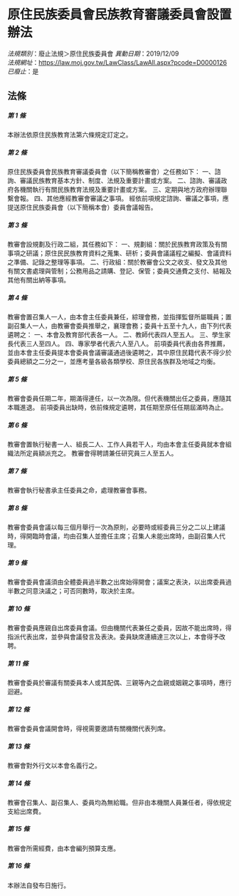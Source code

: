 # 原住民族委員會民族教育審議委員會設置辦法

*法規類別*：廢止法規＞原住民族委員會
*異動日期*：2019/12/09  
*法規網址*：https://law.moj.gov.tw/LawClass/LawAll.aspx?pcode=D0000126
*已廢止*：是


## 法條
##### 第 1 條
本辦法依原住民族教育法第六條規定訂定之。

##### 第 2 條
原住民族委員會民族教育審議委員會（以下簡稱教審會）之任務如下：
一、諮詢、審議民族教育基本方針、制度、法規及重要計畫或方案。
二、諮詢、審議政府各機關執行有關民族教育法規及重要計畫或方案。
三、定期與地方政府辦理聯繫會報。
四、其他應經教審會審議之事項。
經依前項規定諮詢、審議之事項，應提送原住民族委員會（以下簡稱本會）委員會議報告。

##### 第 3 條
教審會設規劃及行政二組，其任務如下：
一、規劃組：關於民族教育政策及有關事項之研議；原住民民族教育資料之蒐集、研析；委員會議議程之編擬、會議資料之準備、記錄之整理等事項。
二、行政組：關於教審會公文之收支、發文及其他有關文書處理與管制；公務用品之請購、登記、保管；委員交通費之支付、結報及其他有關出納等事項。

##### 第 4 條
教審會置召集人一人，由本會主任委員兼任，綜理會務，並指揮監督所屬職員；置副召集人一人，由教審會委員推舉之，襄理會務；委員十五至十九人，由下列代表遴聘之：
一、本會及教育部代表各一人。
二、教師代表四人至五人。
三、學生家長代表三人至四人。
四、專家學者代表六人至八人。
前項委員代表由各界推薦，並由本會主任委員提本會委員會議審議通過後遴聘之，其中原住民籍代表不得少於委員總額之二分之一，並應考量各級各類學校、原住民各族群及地域之均衡。

##### 第 5 條
教審會委員任期二年，期滿得連任，以一次為限。但代表機關出任之委員，應隨其本職進退。
前項委員出缺時，依前條規定遴聘，其任期至原任任期屆滿時為止。

##### 第 6 條
教審會置執行秘書一人、組長二人、工作人員若干人，均由本會主任委員就本會組織法所定員額派充之。
教審會得聘請兼任研究員三人至五人。

##### 第 7 條
教審會執行秘書承主任委員之命，處理教審會事務。

##### 第 8 條
教審會委員會議以每三個月舉行一次為原則，必要時或經委員三分之二以上建議時，得開臨時會議，均由召集人並擔任主席；召集人未能出席時，由副召集人代理。

##### 第 9 條
教審會委員會議須由全體委員過半數之出席始得開會；議案之表決，以出席委員過半數之同意決議之；可否同數時，取決於主席。

##### 第 10 條
教審會委員應親自出席委員會議。但由機關代表兼任之委員，因故不能出席時，得指派代表出席，並參與會議發言及表決。委員缺席連續達三次以上，本會得予改聘。

##### 第 11 條
教審會委員於審議有關委員本人或其配偶、三親等內之血親或姻親之事項時，應行迴避。

##### 第 12 條
教審會委員會議開會時，得視需要邀請有關機關代表列席。

##### 第 13 條
教審會對外行文以本會名義行之。

##### 第 14 條
教審會召集人、副召集人、委員均為無給職。但非由本機關人員兼任者，得依規定支給出席費。

##### 第 15 條
教審會所需經費，由本會編列預算支應。

##### 第 16 條
本辦法自發布日施行。


